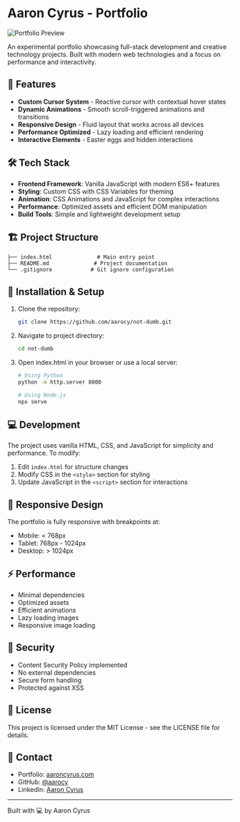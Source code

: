 # Aaron Cyrus - Portfolio

![Portfolio Preview](https://aarocy.vercel.app/)

An experimental portfolio showcasing full-stack development and creative technology projects. Built with modern web technologies and a focus on performance and interactivity.

## 🚀 Features

- **Custom Cursor System** - Reactive cursor with contextual hover states
- **Dynamic Animations** - Smooth scroll-triggered animations and transitions
- **Responsive Design** - Fluid layout that works across all devices
- **Performance Optimized** - Lazy loading and efficient rendering
- **Interactive Elements** - Easter eggs and hidden interactions

## 🛠 Tech Stack

- **Frontend Framework**: Vanilla JavaScript with modern ES6+ features
- **Styling**: Custom CSS with CSS Variables for theming
- **Animation**: CSS Animations and JavaScript for complex interactions
- **Performance**: Optimized assets and efficient DOM manipulation
- **Build Tools**: Simple and lightweight development setup

## 🏗 Project Structure

```
├── index.html              # Main entry point
├── README.md              # Project documentation
└── .gitignore            # Git ignore configuration
```

## 🔧 Installation & Setup

1. Clone the repository:
   ```bash
   git clone https://github.com/aarocy/not-dumb.git
   ```

2. Navigate to project directory:
   ```bash
   cd not-dumb
   ```

3. Open index.html in your browser or use a local server:
   ```bash
   # Using Python
   python -m http.server 8000
   
   # Using Node.js
   npx serve
   ```

## 💻 Development

The project uses vanilla HTML, CSS, and JavaScript for simplicity and performance. To modify:

1. Edit `index.html` for structure changes
2. Modify CSS in the `<style>` section for styling
3. Update JavaScript in the `<script>` section for interactions

## 📱 Responsive Design

The portfolio is fully responsive with breakpoints at:
- Mobile: < 768px
- Tablet: 768px - 1024px
- Desktop: > 1024px

## ⚡ Performance

- Minimal dependencies
- Optimized assets
- Efficient animations
- Lazy loading images
- Responsive image loading

## 🔐 Security

- Content Security Policy implemented
- No external dependencies
- Secure form handling
- Protected against XSS

## 📄 License

This project is licensed under the MIT License - see the LICENSE file for details.

## 🤝 Contact

- Portfolio: [aaroncyrus.com](https://aaroncyrus.com)
- GitHub: [@aarocy](https://github.com/aarocy)
- LinkedIn: [Aaron Cyrus](https://linkedin.com/in/aaroncyrus)

---

Built with 💻 by Aaron Cyrus
